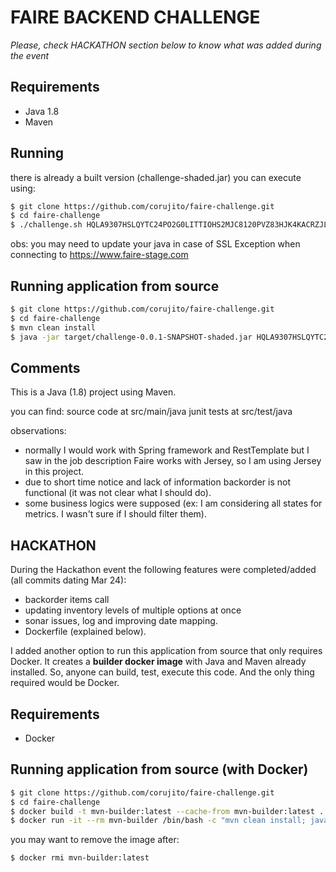 # FAIRE BACKEND CHALLENGE

*Please, check HACKATHON section below to know what was added during the event*

## Requirements

* Java 1.8
* Maven

## Running

there is already a built version (challenge-shaded.jar) you can execute using:
```sh
$ git clone https://github.com/corujito/faire-challenge.git
$ cd faire-challenge
$ ./challenge.sh HQLA9307HSLQYTC24PO2G0LITTIOHS2MJC8120PVZ83HJK4KACRZJL91QB7K01NWS2TUCFXGCHQ8HVED8WNZG0KS6XRNBFRNGY71
```
obs: you may need to update your java in case of SSL Exception when connecting to https://www.faire-stage.com

## Running application from source

```sh
$ git clone https://github.com/corujito/faire-challenge.git
$ cd faire-challenge
$ mvn clean install
$ java -jar target/challenge-0.0.1-SNAPSHOT-shaded.jar HQLA9307HSLQYTC24PO2G0LITTIOHS2MJC8120PVZ83HJK4KACRZJL91QB7K01NWS2TUCFXGCHQ8HVED8WNZG0KS6XRNBFRNGY71
```

## Comments

This is a Java (1.8) project using Maven.

you can find:
source code at src/main/java
junit tests at src/test/java

observations:
- normally I would work with Spring framework and RestTemplate but I saw in the job description Faire works with Jersey, so I am using Jersey in this project.
- due to short time notice and lack of information backorder is not functional (it was not clear what I should do).
- some business logics were supposed (ex: I am considering all states for metrics. I wasn't sure if I should filter them).

## HACKATHON
During the Hackathon event the following features were completed/added (all commits dating Mar 24):
- backorder items call
- updating inventory levels of multiple options at once
- sonar issues, log and improving date mapping.
- Dockerfile (explained below).

I added another option to run this application from source that only requires Docker.
It creates a **builder docker image** with Java and Maven already installed. So, anyone can build, test, execute this code. And the only thing required would be Docker.

## Requirements

* Docker

## Running application from source (with Docker)
```sh
$ git clone https://github.com/corujito/faire-challenge.git
$ cd faire-challenge
$ docker build -t mvn-builder:latest --cache-from mvn-builder:latest .
$ docker run -it --rm mvn-builder /bin/bash -c "mvn clean install; java -jar target/challenge-0.0.1-SNAPSHOT-shaded.jar HQLA9307HSLQYTC24PO2G0LITTIOHS2MJC8120PVZ83HJK4KACRZJL91QB7K01NWS2TUCFXGCHQ8HVED8WNZG0KS6XRNBFRNGY71"
```

you may want to remove the image after:
```sh
$ docker rmi mvn-builder:latest
```